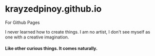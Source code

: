 # krayzedpinoy.github.io
For Github Pages

I never learned how to create things. I am no artist, I don't see myself as one with a creative imagination.
#### Like other curious things. It comes naturally.

